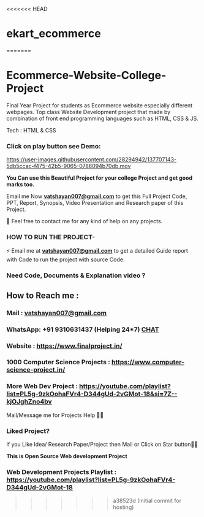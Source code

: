 <<<<<<< HEAD
# ekart_ecommerce
=======
# Ecommerce-Website-College-Project
Final Year Project for students as Ecommerce website especially different webpages. Top class Website Development project that made by combination of front end programming languages such as HTML, CSS &amp; JS.

Tech : HTML & CSS

### Click on play button see Demo:

https://user-images.githubusercontent.com/28294942/137707143-5db5ccac-f475-42b5-9065-0788094b70db.mov



**You Can use this Beautiful Project for your college Project and get good marks too.**

Email me Now **vatshayan007@gmail.com** to get this Full Project Code, PPT, Report, Synopsis, Video Presentation and Research paper of this Project.

💌 Feel free to contact me for any kind of help on any projects.
 
### HOW TO RUN THE PROJECT-
⚡ Email me at **vatshayan007@gmail.com** to get a detailed Guide report with Code to run the project with source Code.

### Need Code, Documents & Explanation video ? 

## How to Reach me :

### Mail : vatshayan007@gmail.com 

### WhatsApp: **+91 9310631437** (Helping 24*7) **[CHAT](https://wa.me/message/CHWN2AHCPMAZK1)** 

### Website : https://www.finalproject.in/

### 1000 Computer Science Projects : https://www.computer-science-project.in/

### More Web Dev Project : https://youtube.com/playlist?list=PL5g-9zkOohaFVr4-D344gUd-2vGMot-18&si=7Z--kjOJghZno4bv

Mail/Message me for Projects Help 🙏🏻

### Liked Project?
If you Like Idea/ Research Paper/Project then Mail or Click on Star button🙏🏻

**This is Open Source Web development Project**

### Web Development Projects Playlist : https://youtube.com/playlist?list=PL5g-9zkOohaFVr4-D344gUd-2vGMot-18
>>>>>>> a38523d (Initial commit for hosting)
